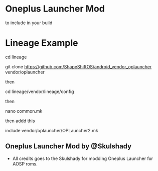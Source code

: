 # Oneplus Launcher Mod


to include in your build

# Lineage Example

cd lineage

git clone https://github.com/ShapeShiftOS/android_vendor_oplauncher vendor/oplauncher

then 

cd lineage/vendor/lineage/config

then

nano common.mk

then addd this

include vendor/oplauncher/OPLauncher2.mk

## Oneplus Launcher Mod by @Skulshady ##
- All credits goes to the Skulshady for modding Oneplus Launcher for AOSP roms.
